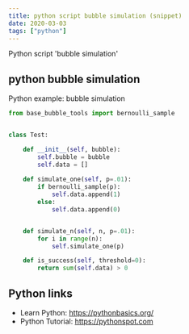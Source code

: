 ```yaml
---
title: python script bubble simulation (snippet)
date: 2020-03-03
tags: ["python"]
---
```

Python script 'bubble simulation'


## python bubble simulation

Python example: bubble simulation

```python
from base_bubble_tools import bernoulli_sample


class Test:

    def __init__(self, bubble):
        self.bubble = bubble
        self.data = []
        
    def simulate_one(self, p=.01):
        if bernoulli_sample(p):
            self.data.append(1)
        else:
            self.data.append(0)


    def simulate_n(self, n, p=.01):
        for i in range(n):
            self.simulate_one(p)

    def is_success(self, threshold=0):
        return sum(self.data) > 0


```

## Python links

- Learn Python: https://pythonbasics.org/
- Python Tutorial: https://pythonspot.com
